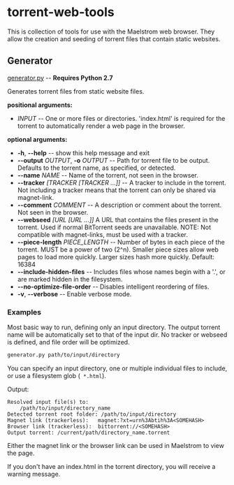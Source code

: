 # torrent-web-tools

This is collection of tools for use with the Maelstrom web browser. They allow the creation and seeding of torrent files that contain static websites.


## Generator

[generator.py](generator.py) -- **Requires Python 2.7**

Generates torrent files from static website files.

**positional arguments:**
  * *INPUT* -- One or more files or directories. 'index.html' is required for the torrent to automatically render a web page in the browser.

**optional arguments:**
  * __-h__, __--help__ -- show this help message and exit
  * __--output__ *OUTPUT*, __-o__ *OUTPUT* -- Path for torrent file to be output. Defaults to the torrent name, as specified, or detected.
  * __--name__ *NAME* -- Name of the torrent, not seen in the browser.
  * __--tracker__ *[TRACKER [TRACKER ...]]* -- A tracker to include in the torrent. Not including a tracker means that the torrent can only be shared via magnet-link.
  * __--comment__ *COMMENT* -- A description or comment about the torrent. Not seen in the browser.
  * __--webseed__ *[URL [URL ...]]* A URL that contains the files present in the torrent. Used if normal BitTorrent seeds are unavailable. NOTE: Not compatible with magnet-links, must be used with a tracker.
  * __--piece-length__ *PIECE_LENGTH* -- Number of bytes in each piece of the torrent. MUST be a power of two (2^n). Smaller piece sizes allow web pages to load more quickly. Larger sizes hash more quickly. Default: 16384
  * __--include-hidden-files__ -- Includes files whose names begin with a '.', or are marked hidden in the filesystem.
  * __--no-optimize-file-order__ -- Disables intelligent reordering of files.
  * __-v__, __--verbose__ -- Enable verbose mode.


### Examples
Most basic way to run, defining only an input directory. The output torrent name will be automatically set to that of the input dir. No tracker or webseed is defined, and file order will be optimized.

```bash
generator.py path/to/input/directory
```

You can specify an input directory, one or multiple individual files to include, or use a filesystem glob \(``` *.html```\).

Output:

```
Resolved input file(s) to:
	/path/to/input/directory_name
Detected torrent root folder: /path/to/input/directory
Magnet link (trackerless):   magnet:?xt=urn%3Abtih%3A<SOMEHASH>
Browser link (trackerless):  bittorrent://<SOMEHASH>
Output torrent: /current/path/directory_name.torrent
```

Either the magnet link or the browser link can be used in Maelstrom to view the page.

If you don't have an index.html in the torrent directory, you will receive a warning message.
